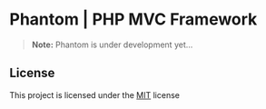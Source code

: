 # Phantom | PHP MVC Framework

>**Note:** Phantom is under development yet...

## License
This project is licensed under the [MIT](LICENSE) license